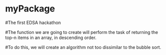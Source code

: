 # myPackage
#The first EDSA hackathon

#The function we are going to create will perform the task of returning the top-n items in an array, in descending order.

#To do this, we will create an algorithm not too dissimilar to the bubble sort.
